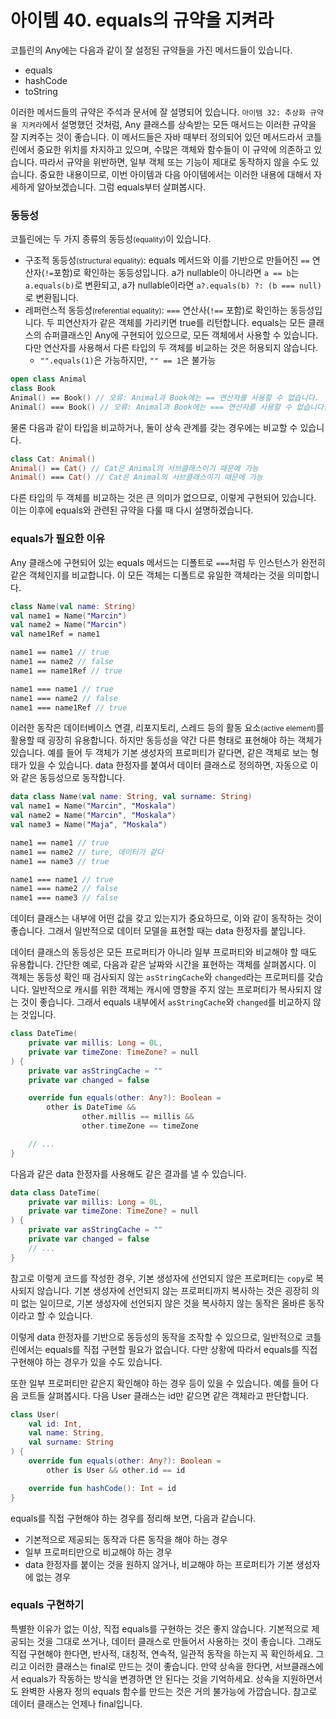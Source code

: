 # 아이템 40. equals의 규약을 지켜라

코틀린의 Any에는 다음과 같이 잘 설정된 규약들을 가진 메서드들이 있습니다.

- equals
- hashCode
- toString

이러한 메서드들의 규약은 주석과 문서에 잘 설명되어 있습니다. `아이템 32: 추상화 규약을 지켜라`에서 설명했던 것처럼, Any 클래스를 상속받는 모든 매서드는 이러한 규약을 잘 지켜주는 것이 좋습니다. 이 메서드들은 자바 때부터 정의되어 있던 메서드라서 코틀린에서 중요한 위치를 차지하고 있으며, 수많은 객체와 함수들이 이 규약에 의존하고 있습니다. 따라서 규약을 위반하면, 일부 객체 또는 기능이 제대로 동작하지 않을 수도 있습니다. 중요한 내용이므로, 이번 아이템과 다음 아이템에서는 이러한 내용에 대해서 자세하게 알아보겠습니다. 그럼 equals부터 살펴봅시다.

### 동등성

코틀린에는 두 가지 종류의 동등성<small>(equality)</small>이 있습니다.

- 구조적 동등성<small>(structural equality)</small>: equals 메서드와 이를 기반으로 만들어진 `==` 연산자(`!=`포함)로 확인하는 동등성입니다. a가 nullable이 아니라면 `a == b`는 `a.equals(b)`로 변환되고, a가 nullable이라면 `a?.equals(b) ?: (b === null)`로 변환됩니다.
- 레퍼런스적 동등성<small>(referential equality)</small>: `===` 연산사(`!==` 포함)로 확인하는 동등성입니다. 두 피연산자가 같은 객체를 가리키면 true를 리턴합니다. equals는 모든 클래스의 슈퍼클래스인 Any에 구현되어 있으므로, 모든 객체에서 사용할 수 있습니다. 다만 연산자를 사용해서 다른 타입의 두 객체를 비교하는 것은 허용되지 않습니다.
  - `"".equals(1)`은 가능하지만, `"" == 1`은 불가능

```kotlin
open class Animal
class Book
Animal() == Book() // 오류: Animal과 Book에는 == 연산자를 사용할 수 없습니다.
Animal() === Book() // 오류: Animal과 Book에는 === 연산자를 사용할 수 없습니다.
```

물론 다음과 같이 타입을 비교하거나, 둘이 상속 관계를 갖는 경우에는 비교할 수 있습니다.

```kotlin
class Cat: Animal()
Animal() == Cat() // Cat은 Animal의 서브클래스이기 때문에 가능
Animal() === Cat() // Cat은 Animal의 서브클래스이기 때문에 가능
```

다른 타입의 두 객체를 비교하는 것은 큰 의미가 없으므로, 이렇게 구현되어 있습니다. 이는 이후에 equals와 관련된 규약을 다룰 때 다시 설명하겠습니다.

### equals가 필요한 이유

Any 클래스에 구현되어 있는 equals 메서드는 디폴트로 `===`처럼 두 인스턴스가 완전히 같은 객체인지를 비교합니다. 이 모든 객체는 디폴트로 유일한 객체라는 것을 의미합니다.

```kotlin
class Name(val name: String)
val name1 = Name("Marcin")
val name2 = Name("Marcin")
val name1Ref = name1

name1 == name1 // true
name1 == name2 // false
name1 == name1Ref // true

name1 === name1 // true
name1 === name2 // false
name1 === name1Ref // true
```

이러한 동작은 데이터베이스 연결, 리포지토리, 스레드 등의 활동 요소<small>(active element)</small>를 활용할 때 굉장히 유용합니다. 하지만 동등성을 약간 다른 형태로 표현해야 하는 객체가 있습니다. 예를 들어 두 객체가 기본 생성자의 프로퍼티가 같다면, 같은 객체로 보는 형태가 있을 수 있습니다. data 한정자를 붙여서 데이터 클래스로 정의하면, 자동으로 이와 같은 동등성으로 동작합니다.

```kotlin
data class Name(val name: String, val surname: String)
val name1 = Name("Marcin", "Moskala")
val name2 = Name("Marcin", "Moskala")
val name3 = Name("Maja", "Moskala")

name1 == name1 // true
name1 == name2 // ture, 데이터가 같다
name1 == name3 // true

name1 === name1 // true
name1 === name2 // false
name1 === name3 // false
```

데이터 클래스는 내부에 어떤 값을 갖고 있는지가 중요하므로, 이와 같이 동작하는 것이 좋습니다. 그래서 일반적으로 데이터 모델을 표현할 때는 data 한정자를 붙입니다.

데이터 클래스의 동등성은 모든 프로퍼티가 아니라 일부 프로퍼티와 비교해야 할 때도 유용합니다. 간단한 예로, 다음과 같은 날짜와 시간을 표현하는 객체를 살펴봅시다. 이 객체는 동등성 확인 때 검사되지 않는 `asStringCache`와 `changed`라는 프로퍼티를 갖습니다. 일반적으로 캐시를 위한 객체는 캐시에 영향을 주지 않는 프로퍼티가 복사되지 않는 것이 좋습니다. 그래서 equals 내부에서 `asStringCache`와 `changed`를 비교하지 않는 것입니다.

```kotlin
class DateTime(
    private var millis: Long = 0L,
    private var timeZone: TimeZone? = null
) {
    private var asStringCache = ""
    private var changed = false

    override fun equals(other: Any?): Boolean =
        other is DateTime &&
                other.millis == millis &&
                other.timeZone == timeZone

    // ...
}
```

다음과 같은 data 한정자를 사용해도 같은 결과를 낼 수 있습니다.

```kotlin
data class DateTime(
    private var millis: Long = 0L,
    private var timeZone: TimeZone? = null
) {
    private var asStringCache = ""
    private var changed = false
    // ...
}
```

참고로 이렇게 코드를 작성한 경우, 기본 생성자에 선언되지 않은 프로퍼티는 `copy`로 복사되지 않습니다. 기본 생성자에 선언되지 않는 프로퍼티까지 복사하는 것은 굉장히 의미 없는 일이므로, 기본 생성자에 선언되지 않은 것을 복사하지 않는 동작은 올바른 동작이라고 할 수 있습니다.

이렇게 data 한정자를 기반으로 동등성의 동작을 조작할 수 있으므로, 일반적으로 코틀린에서는 equals를 직접 구현할 필요가 없습니다. 다만 상황에 따라서 equals를 직접 구현해야 하는 경우가 있을 수도 있습니다.

또한 일부 프로퍼티만 같은지 확인해야 하는 경우 등이 있을 수 있습니다. 예를 들어 다음 코트들 살펴봅시다. 다음 User 클래스는 id만 같으면 같은 객체라고 판단합니다.

```kotlin
class User(
    val id: Int,
    val name: String,
    val surname: String
) {
    override fun equals(other: Any?): Boolean =
        other is User && other.id == id

    override fun hashCode(): Int = id
}
```

equals를 직접 구현해야 하는 경우를 정리해 보면, 다음과 같습니다.

- 기본적으로 제공되는 동작과 다른 동작을 해야 하는 경우
- 일부 프로퍼티만으로 비교해야 하는 경우
- data 한정자를 붙이는 것을 원하지 않거나, 비교해야 하는 프로퍼티가 기본 생성자에 없는 경우

### equals 구현하기

특별한 이유가 없는 이상, 직접 equals를 구현하는 것은 좋지 않습니다. 기본적으로 제공되는 것을 그대로 쓰거나, 데이터 클래스로 만들어서 사용하는 것이 좋습니다. 그래도 직접 구현해야 한다면, 반사적, 대칭적, 연속적, 일관적 동작을 하는지 꼭 확인하세요. 그리고 이러한 클래스는 final로 만드는 것이 좋습니다. 만약 상속을 한다면, 서브클래스에서 equals가 작동하는 방식을 변경하면 안 된다는 것을 기억하세요. 상속을 지원하면서도 완벽한 사용자 정의 equals 함수를 만드는 것은 거의 불가능에 가깝습니다. 참고로 데이터 클래스는 언제나 final입니다.